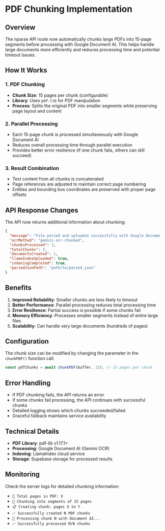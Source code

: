 # PDF Chunking Implementation

## Overview
The nparse API route now automatically chunks large PDFs into 15-page segments before processing with Google Document AI. This helps handle large documents more efficiently and reduces processing time and potential timeout issues.

## How It Works

### 1. PDF Chunking
- **Chunk Size**: 15 pages per chunk (configurable)
- **Library**: Uses `pdf-lib` for PDF manipulation
- **Process**: Splits the original PDF into smaller segments while preserving page layout and content

### 2. Parallel Processing
- Each 15-page chunk is processed simultaneously with Google Document AI
- Reduces overall processing time through parallel execution
- Provides better error resilience (if one chunk fails, others can still succeed)

### 3. Result Combination
- Text content from all chunks is concatenated
- Page references are adjusted to maintain correct page numbering
- Entities and bounding box coordinates are preserved with proper page offsets

## API Response Changes

The API now returns additional information about chunking:

```json
{
  "message": "File parsed and uploaded successfully with Google Document AI (Gemini OCR) - Processed 3/3 chunks",
  "ocrMethod": "gemini-ocr-chunked",
  "chunksProcessed": 3,
  "totalChunks": 3,
  "documentsCreated": 1,
  "llamaIndexUploaded": true,
  "indexingCompleted": true,
  "parsedJsonPath": "path/to/parsed.json"
}
```

## Benefits

1. **Improved Reliability**: Smaller chunks are less likely to timeout
2. **Better Performance**: Parallel processing reduces total processing time
3. **Error Resilience**: Partial success is possible if some chunks fail
4. **Memory Efficiency**: Processes smaller segments instead of entire large files
5. **Scalability**: Can handle very large documents (hundreds of pages)

## Configuration

The chunk size can be modified by changing the parameter in the `chunkPDF()` function call:

```typescript
const pdfChunks = await chunkPDF(buffer, 15); // 15 pages per chunk
```

## Error Handling

- If PDF chunking fails, the API returns an error
- If some chunks fail processing, the API continues with successful chunks
- Detailed logging shows which chunks succeeded/failed
- Graceful fallback maintains service availability

## Technical Details

- **PDF Library**: pdf-lib v1.17.1+
- **Processing**: Google Document AI (Gemini OCR)
- **Indexing**: LlamaIndex cloud service
- **Storage**: Supabase storage for processed results

## Monitoring

Check the server logs for detailed chunking information:
- `📄 Total pages in PDF: X`
- `📑 Chunking into segments of 15 pages`
- `📋 Creating chunk: pages X to Y`
- `✅ Successfully created N PDF chunks`
- `🔄 Processing chunk N with Document AI...`
- `✅ Successfully processed M/N chunks`
